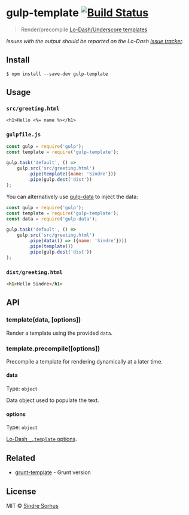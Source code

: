 # gulp-template [![Build Status](https://travis-ci.org/sindresorhus/gulp-template.svg?branch=master)](https://travis-ci.org/sindresorhus/gulp-template)

> Render/precompile [Lo-Dash/Underscore templates](http://lodash.com/docs#template)

*Issues with the output should be reported on the Lo-Dash [issue tracker](https://github.com/lodash/lodash/issues).*


## Install

```
$ npm install --save-dev gulp-template
```


## Usage

### `src/greeting.html`

```erb
<h1>Hello <%= name %></h1>
```

### `gulpfile.js`

```js
const gulp = require('gulp');
const template = require('gulp-template');

gulp.task('default', () =>
	gulp.src('src/greeting.html')
		.pipe(template({name: 'Sindre'}))
		.pipe(gulp.dest('dist'))
);
```

You can alternatively use [gulp-data](https://github.com/colynb/gulp-data) to inject the data:

```js
const gulp = require('gulp');
const template = require('gulp-template');
const data = require('gulp-data');

gulp.task('default', () =>
	gulp.src('src/greeting.html')
		.pipe(data(() => ({name: 'Sindre'})))
		.pipe(template())
		.pipe(gulp.dest('dist'))
);
```

### `dist/greeting.html`

```html
<h1>Hello Sindre</h1>
```


## API

### template(data, [options])

Render a template using the provided `data`.

### template.precompile([options])

Precompile a template for rendering dynamically at a later time.

#### data

Type: `object`

Data object used to populate the text.

#### options

Type: `object`

[Lo-Dash `_.template` options](http://lodash.com/docs#template).


## Related

- [grunt-template](https://github.com/mathiasbynens/grunt-template) - Grunt version


## License

MIT © [Sindre Sorhus](https://sindresorhus.com)
